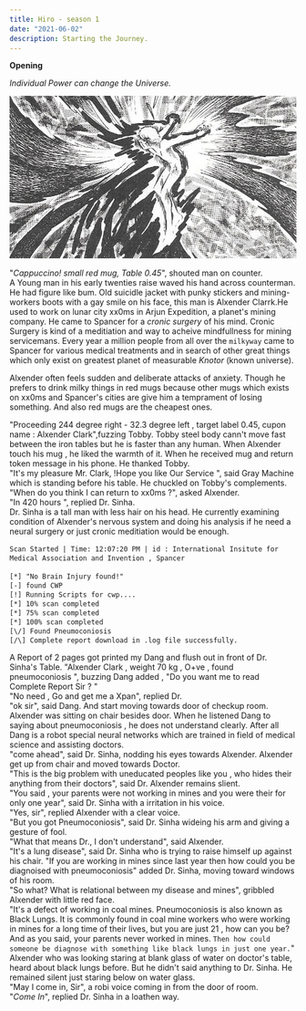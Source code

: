 ```yaml
---
title: Hiro - season 1
date: "2021-06-02"
description: Starting the Journey.
---
```


**Opening**

*Individual Power can change the Universe.*

<p align="center">
<img src="../../../content/assets/ind.jpg"  />
</p>

"*Cappuccino! small red mug, Table 0.45*", shouted man on counter.
<br />
A Young man in his early twenties raise waved his hand across counterman. He had figure like bum. Old suicidle jacket with punky stickers and mining-workers boots with a gay smile on his face, this man is Alxender Clarrk.He used to work on lunar city xx0ms in Arjun Expedition, a planet's mining company. He came to Spancer for a *cronic surgery* of his mind. Cronic Surgery is kind of a  meditiation and way to acheive mindfullness for mining servicemans. Every year a million people from all over the `milkyway` came to Spancer for various medical treatments and in search of other great things which only exist on greatest planet of measurable *Knotor* (known universe).

Alxender often feels sudden and deliberate attacks of anxiety. Though he prefers to drink milky things in red mugs because other mugs which exists on xx0ms and Spancer's cities are give him a temprament of losing something. And also red mugs are the cheapest ones.

"Proceeding 244 degree right - 32.3 degree left , target label 0.45, cupon name :   Alxender Clark",fuzzing Tobby.
Tobby steel body cann't move fast between the iron tables but he is faster than any human. When Alxender touch his mug , he liked the warmth of it. When he received mug and return token message in his phone. He thanked Tobby. 
<br />
"It's my pleasure Mr. Clark, !Hope you like Our Service ", said Gray Machine which is standing before his table.
He chuckled on Tobby's complements.
<br />
"When do you think I can return to xx0ms ?", asked Alxender.
<br />
"In 420 hours ", replied Dr. Sinha.
<br />
Dr. Sinha is a tall man with less hair on his head. He currently examining condition of Alxender's nervous system and doing his analysis if he need a neural surgery or just cronic meditiation would be enough.

```
Scan Started | Time: 12:07:20 PM | id : International Insitute for Medical Association and Invention , Spancer

[*] "No Brain Injury found!"
[-] found CWP
[!] Running Scripts for cwp.... 
[*] 10% scan completed
[*] 75% scan completed
[*] 100% scan completed
[\/] Found Pneumoconiosis
[/\] Complete report download in .log file successfully.

```
A Report of 2 pages got printed my Dang and flush out in front of Dr. Sinha's Table. 
"Alxender Clark , weight 70 kg , O+ve , found pneumoconiosis ", buzzing Dang added , "Do you want me to read Complete Report Sir ? "
<br />
"No need , Go and get me a Xpan", replied Dr.
<br />
"ok sir", said Dang. And start moving towards door of checkup room. 
<br />
Alxender was sitting on chair besides door. When he listened Dang to saying about pneumoconiosis , he does not understand clearly. After all Dang is a robot special neural networks which are trained in field of medical science and assisting doctors. 
<br />
"come ahead", said Dr. Sinha, nodding his eyes towards Alxender.
Alxender get up from chair and moved towards Doctor. 
<br />
"This is the big problem with uneducated peoples like you , who hides their anything from their doctors", said Dr.
Alxender remains slient.
<br />
"You said , your parents were not working in mines and you were their for only one year", said Dr. Sinha with a irritation in his voice.
<br />
"Yes, sir", replied Alxender with a clear voice.
<br />
"But you got Pneumoconiosis", said Dr. Sinha wideing his arm and giving a gesture of fool.
<br />
"What that means Dr., I don't understand", said Alxender.
<br />
"It's a lung disease", said Dr. Sinha who is trying to raise himself up against his chair. "If you are working in mines since last year then how could you be diagnoised with pneumoconiosis" added Dr. Sinha, moving toward windows of his room.
<br />
"So what? What is relational between my disease and mines", gribbled Alxender with little red face.
<br />
"It's a defect of working in coal mines. Pneumoconiosis is also known as Black Lungs. It is commonly found in coal mine workers who were working in mines for a long time of their lives, but you are just 21 , how can you be? And as you said, your parents never worked in mines. `Then how could someone be diagnose with something like black lungs in just one year.`"
<br />
Alxender who was looking staring at blank glass of water on doctor's table, heard about black lungs before. But he didn't said anything to Dr. Sinha. He remained silent just staring below on water glass. 
<br />
"May I come in, Sir", a robi voice coming in from the door of room.
<br />
"*Come In*", replied Dr. Sinha in a loathen way.




